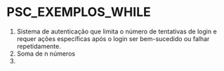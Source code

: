 # PSC_EXEMPLOS_WHILE

1) Sistema de autenticação que limita o número de tentativas de login e requer ações específicas após o login ser bem-sucedido ou falhar repetidamente.
2) Soma de n números
3) 
